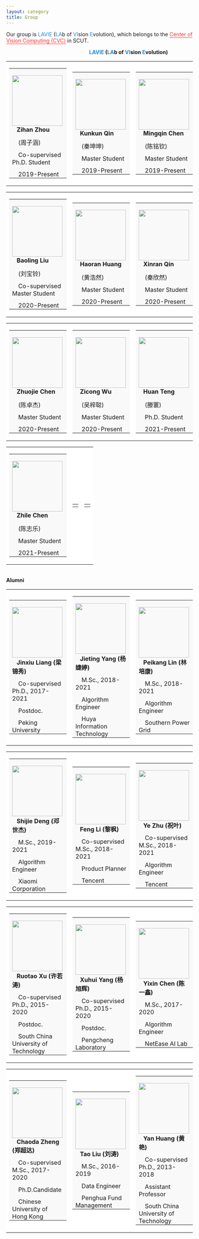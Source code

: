 ```yaml
---
layout: category
title: Group
---
```

<style>
p.ex1 {margin-bottom:-0.1cm}
p.ex2 {margin-bottom: 0cm}
p.ex3 {margin-bottom:-0.1cm; margin-top:0.3cm}
u.ex1{   /*用于添加下划线的CSS，直接用<u></u>会和p以及g等冲突*/
    text-decoration: none;
    border-bottom: 1px solid;
}
</style>
<p><t1>Our group is <font color="#268bd2">LAVIE</font> (<font color="#268bd2">LA</font>b of <font color="#268bd2">VI</font>sion <font color="#268bd2">E</font>volution), which belongs to the <font color="#FF3232"><u class="ex1"> Center of Vision Computing (CVC)</u></font> in SCUT.</t1></p>
<div style="position:absolut; left:200px;">
<summary><t0><div><strong>&emsp;&emsp;&emsp;&emsp;&emsp;&emsp;&emsp;&emsp;&emsp;&emsp;&emsp;&emsp;&emsp;&emsp;&emsp;&emsp;<font color="#268bd2">LAVIE</font> (<font color="#268bd2">LA</font>b of <font color="#268bd2">VI</font>sion <font color="#268bd2">E</font>volution)</strong></div></t0></summary>
</div>
<!-------------------------------------------First--------------------------------------------------------->
<table width="70%" border="0">
<tbody>
<tr>



<td style="background-color: #fff;">
<table width="370">
<tbody>
<tr>
<td style="background-color: #f9f9f9;">
<p class="ex2"><img src="https://csyhquan.github.io/images/2019级co-surprised_phd周子涵.jpg" alt="" height="136" align="left" /></p>

<p class="ex1"><g0><span><strong> &ensp; Zihan Zhou</strong></span></g0></p>
<p class="ex1"><g1><span>&ensp; &nbsp;(周子涵)</span></g1></p>
<p class="ex1"><g1><span>&ensp;&nbsp;&nbsp;Co-supervised Ph.D. Student</span></g1></p>
<p class="ex1"><g1><span> &ensp;&nbsp;&nbsp;2019-Present</span></g1></p>
</td>
</tr>
</tbody>
</table>
</td>

<td style="background-color: #fff;">
<table width="370">
<tbody>
<tr>
<td style="background-color: #f9f9f9;">
<p class="ex2"><img src="https://csyhquan.github.io/images/2019级硕士秦坤坤.jpg" alt="" height="136" align="left" /></p>

<p class="ex1"><g0><span><strong> &ensp; Kunkun Qin</strong></span></g0></p>
<p class="ex1"><g1><span>&ensp; &nbsp;(秦坤坤)</span></g1></p>
<p class="ex1"><g1><span>&ensp;&nbsp;&nbsp;Master Student</span></g1></p>
<p class="ex1"><g1><span> &ensp;&nbsp;&nbsp;2019-Present</span></g1></p>
</td>
</tr>
</tbody>
</table>
</td>



<td style="background-color: #fff;">
<table width="370">
<tbody>
<tr>
<td style="background-color: #f9f9f9;">
<p class="ex2"><img src="https://csyhquan.github.io/images/陈铭钦.jpg" alt="" height="136" align="left" /></p>

<p class="ex1"><g0><span><strong> &ensp; Mingqin Chen</strong></span></g0></p>
<p class="ex1"><g1><span>&ensp; &nbsp;(陈铭钦)</span></g1></p>
<p class="ex1"><g1><span>&ensp;&nbsp;&nbsp;Master Student</span></g1></p>
<p class="ex1"><g1><span> &ensp;&nbsp;&nbsp;2019-Present</span></g1></p>
</td>
</tr>
</tbody>
</table>
</td>


</tr>
</tbody>
</table>



<!-------------------------------------------Second--------------------------------------------------------->

<table width="70%" border="0">
<tbody>
<tr>




<td style="background-color: #fff;">
<table width="370">
<tbody>
<tr>
<td style="background-color: #f9f9f9;">
<p class="ex2"><img src="https://csyhquan.github.io/images/刘宝铃.jpg" height="136" alt="" align="left" /></p>
<p class="ex1"><g0><span><strong> &ensp; Baoling Liu</strong></span></g0></p>
<p class="ex1"><g1><span>&ensp; &nbsp;(刘宝铃)</span></g1></p>
<p class="ex1"><g1><span>&ensp;&nbsp;&nbsp;Co-supervised Master Student</span></g1></p>
<p class="ex1"><g1><span> &ensp;&nbsp;&nbsp;2020-Present</span></g1></p>
</td>
</tr>
</tbody>
</table>
</td>

<td style="background-color: #fff;">
<table width="370">
<tbody>
<tr>
<td style="background-color: #f9f9f9;">
<p class="ex2"><img src="https://csyhquan.github.io/images/黄浩然.jpg" alt="" height="136" align="left" /></p>

<p class="ex1"><g0><span><strong> &ensp; Haoran Huang</strong></span></g0></p>
<p class="ex1"><g1><span>&ensp; &nbsp;(黄浩然)</span></g1></p>
<p class="ex1"><g1><span>&ensp;&nbsp;&nbsp;Master Student</span></g1></p>
<p class="ex1"><g1><span> &ensp;&nbsp;&nbsp;2020-Present</span></g1></p>
</td>
</tr>
</tbody>
</table>
</td>



<td style="background-color: #fff;">
<table width="370">
<tbody>
<tr>
<td style="background-color: #f9f9f9;">
<p class="ex2"><img src="https://csyhquan.github.io/images/秦欣然.jpg" alt="" height="136" align="left" /></p>

<p class="ex1"><g0><span><strong> &ensp; Xinran Qin</strong></span></g0></p>
<p class="ex1"><g1><span>&ensp; &nbsp;(秦欣然)</span></g1></p>
<p class="ex1"><g1><span>&ensp;&nbsp;&nbsp;Master Student</span></g1></p>
<p class="ex1"><g1><span> &ensp;&nbsp;&nbsp;2020-Present</span></g1></p>
</td>
</tr>
</tbody>
</table>
</td>


</tr>
</tbody>
</table>


<!-------------------------------------------thrid--------------------------------------------------------->
<table width="70%" border="0">
<tbody>
<tr>



<td style="background-color: #fff;">
<table width="370">
<tbody>
<tr>
<td style="background-color: #f9f9f9;">
<p class="ex2"><img src="https://csyhquan.github.io/images/陈卓杰.jpg" alt="" height="136" align="left" /></p>

<p class="ex1"><g0><span><strong> &ensp; Zhuojie Chen</strong></span></g0></p>
<p class="ex1"><g1><span>&ensp; &nbsp;(陈卓杰)</span></g1></p>
<p class="ex1"><g1><span>&ensp;&nbsp;&nbsp;Master Student</span></g1></p>
<p class="ex1"><g1><span> &ensp;&nbsp;&nbsp;2020-Present</span></g1></p>
</td>
</tr>
</tbody>
</table>
</td>


<td style="background-color: #fff;">
<table width="370">
<tbody>
<tr>
<td style="background-color: #f9f9f9;">
<p class="ex2"><img src="https://csyhquan.github.io/images/2021级硕士吴梓聪.jpg" alt="" height="136" align="left" /></p>

<p class="ex1"><g0><span><strong> &ensp; Zicong Wu</strong></span></g0></p>
<p class="ex1"><g1><span>&ensp; &nbsp;(吴梓聪)</span></g1></p>
<p class="ex1"><g1><span>&ensp;&nbsp;&nbsp;Master Student</span></g1></p>
<p class="ex1"><g1><span> &ensp;&nbsp;&nbsp;2020-Present</span></g1></p>
</td>
</tr>
</tbody>
</table>
</td>



<!-- <td style="background-color: #fff;">
<table width="370">
<tbody>
<tr>
<td style="background-color: #f9f9f9;">
<p class="ex2"><img src="https://csyhquan.github.io/images/2018级硕士滕寰.jpg" alt="" height="136" align="left" /></p>

<p class="ex1"><g0><span><strong> &ensp; Huan Teng (滕寰)</strong></span></g0></p>
<p class="ex1"><g1><span>&ensp;&nbsp;&nbsp;M.Sc., 2018-2020</span></g1></p>
<p class="ex1"><g1><span> &ensp;&nbsp;&nbsp;Artificial Intelligence Engineer</span></g1></p>
<p class="ex1"><g1><span> &ensp;&nbsp;&nbsp;HUAWEI TECHNOLOGIES</span></g1></p>
</td>
</tr>
</tbody>
</table>
</td> -->


<td style="background-color: #fff;">
<table width="370">
<tbody>
<tr>
<td style="background-color: #f9f9f9;">
<p class="ex2"><img src="https://csyhquan.github.io/images/2018级硕士滕寰.jpg" alt="" height="136" align="left" /></p>

<p class="ex1"><g0><span><strong> &ensp; Huan Teng</strong></span></g0></p>
<p class="ex1"><g1><span>&ensp; &nbsp;(滕寰)</span></g1></p>
<p class="ex1"><g1><span>&ensp;&nbsp;&nbsp;Ph.D. Student</span></g1></p>
<p class="ex1"><g1><span> &ensp;&nbsp;&nbsp;2021-Present</span></g1></p>
</td>
</tr>
</tbody>
</table>
</td>

<!-- <td style="background-color: #fff;">
<table width="340">
<tbody>
<tr>
<td style="background-color: #fff;">
</td>
</tr>
</tbody>
</table>
</td> -->

<!-- <td style="background-color: #fff;">
<table width="340">
<tbody>
<tr>
<td style="background-color: #fff;">
</td>
</tr>
</tbody>
</table>
</td> -->


</tr>
</tbody>
</table>




<!-------------------------------------------four--------------------------------------------------------->


<table width="70%" border="0">
<tbody>
<tr>

<td style="background-color: #fff;">
<table width="370">
<tbody>
<tr>
<td style="background-color: #f9f9f9;">
<p class="ex2"><img src="https://csyhquan.github.io/images/陈志乐.jpg" alt="" height="136" align="left" /></p>

<p class="ex1"><g0><span><strong> &ensp; Zhile Chen</strong></span></g0></p>
<p class="ex1"><g1><span>&ensp; &nbsp;(陈志乐)</span></g1></p>
<p class="ex1"><g1><span>&ensp;&nbsp;&nbsp;Master Student</span></g1></p>
<p class="ex1"><g1><span> &ensp;&nbsp;&nbsp;2021-Present</span></g1></p>
</td>
</tr>
</tbody>
</table>
</td>

<td style="background-color: #fff;">
<table width="340">
<tbody>
<tr>
<td style="background-color: #fff;">
</td>
</tr>
</tbody>
</table>
</td>

<td style="background-color: #fff;">
<table width="340">
<tbody>
<tr>
<td style="background-color: #fff;">
</td>
</tr>
</tbody>
</table>
</td>

</tr>
</tbody>
</table>
<br/>





<!-------------------------------------------former--------------------------------------------------------->
<summary><t0><span><strong>Alumni</strong></span></t0></summary>


<table width="70%" border="0"><!----postdoctor&doctor--->
<tbody>
<tr>



<td style="background-color: #fff;">
<table width="370">
<tbody>
<tr>
<td style="background-color: #f9f9f9;">
<p class="ex2"><img src="https://csyhquan.github.io/images/梁锦秀.jpg" alt="" height="136" align="left" /></p>
<p class="ex1"><g0><span><strong> &ensp; Jinxiu Liang (梁锦秀)</strong></span></g0></p>
<p class="ex1"><g1><span>&ensp;&nbsp;&nbsp;Co-supervised Ph.D., 2017-2021</span></g1></p>
<p class="ex1"><g1><span>&ensp;&nbsp;&nbsp;Postdoc.</span></g1></p>
<p class="ex1"><g1><span> &ensp;&nbsp;&nbsp;Peking University</span></g1></p>
</td>
</tr>
</tbody>
</table>
</td>




<td style="background-color: #fff;">
<table width="370">
<tbody>
<tr>
<td style="background-color: #f9f9f9;">
<p class="ex2"><img src="https://csyhquan.github.io/images/杨婕婷.jpg" alt="" height="136" align="left" /></p>

<p class="ex1"><g0><span><strong> &ensp; Jieting Yang (杨婕婷)</strong></span></g0></p>
<p class="ex1"><g1><span>&ensp;&nbsp;&nbsp;M.Sc., 2018-2021</span></g1></p>
<p class="ex1"><g1><span>&ensp;&nbsp;&nbsp;Algorithm Engineer</span></g1></p>
<p class="ex1"><g1><span> &ensp;&nbsp;&nbsp;Huya Information Technology</span></g1></p>

</td>
</tr>
</tbody>
</table>
</td>


<td style="background-color: #fff;">
<table width="370">
<tbody>
<tr>
<td style="background-color: #f9f9f9;">
<p class="ex2"><img src="https://csyhquan.github.io/images/林培康.jpg" alt="" height="136" align="left" /></p>
<p class="ex1"><g0><span><strong> &ensp; Peikang Lin (林培康)</strong></span></g0></p>
<p class="ex1"><g1><span>&ensp;&nbsp;&nbsp;M.Sc., 2018-2021</span></g1></p>
<p class="ex1"><g1><span>&ensp;&nbsp;&nbsp;Algorithm Engineer</span></g1></p>
<p class="ex1"><g1><span> &ensp;&nbsp;&nbsp;Southern Power Grid</span></g1></p>
</td>
</tr>
</tbody>
</table>
</td>


<!--
<td style="background-color: #fff;">
<table width="340">
<tbody>
<tr>
<td style="background-color: #fff;">
</td>
</tr>
</tbody>
</table>
</td>

<td style="background-color: #fff;">
<table width="340">
<tbody>
<tr>
<td style="background-color: #fff;">
</td>
</tr>
</tbody>
</table>
</td>
-->

</tr>
</tbody>
</table>




<!--master-->

<table width="70%" border="0">
<tbody>
<tr>





<td style="background-color: #fff;">
<table width="370">
<tbody>
<tr>
<td style="background-color: #f9f9f9;">
<p class="ex2"><img src="https://csyhquan.github.io/images/2019级硕士邓世杰.jpg" alt="" height="136" align="left" /></p>

<p class="ex1"><g0><span><strong> &ensp; Shijie Deng (邓世杰)</strong></span></g0></p>
<p class="ex1"><g1><span>&ensp;&nbsp;&nbsp;M.Sc., 2019-2021</span></g1></p>
<p class="ex1"><g1><span>&ensp;&nbsp;&nbsp;Algorithm Engineer</span></g1></p>
<p class="ex1"><g1><span> &ensp;&nbsp;&nbsp;Xiaomi Corporation</span></g1></p>

</td>
</tr>
</tbody>
</table>
</td>



<td style="background-color: #fff;">
<table width="370">
<tbody>
<tr>
<td style="background-color: #f9f9f9;">
<p class="ex2"><img src="https://csyhquan.github.io/images/黎枫.jpg" alt="" height="136" align="left" /></p>

<p class="ex1"><g0><span><strong> &ensp; Feng Li (黎枫)</strong></span></g0></p>
<p class="ex1"><g1><span>&ensp;&nbsp;&nbsp;Co-supervised M.Sc., 2018-2021</span></g1></p>
<p class="ex1"><g1><span> &ensp;&nbsp;&nbsp;Product Planner</span></g1></p>
<p class="ex1"><g1><span> &ensp;&nbsp;&nbsp;Tencent</span></g1></p>

</td>
</tr>
</tbody>
</table>
</td>


<td style="background-color: #fff;">
<table width="370">
<tbody>
<tr>
<td style="background-color: #f9f9f9;">
<p class="ex2"><img src="https://csyhquan.github.io/images/祝叶.jpg" alt="" height="136" align="left" /></p>

<p class="ex1"><g0><span><strong> &ensp; Ye Zhu (祝叶)</strong></span></g0></p>
<p class="ex1"><g1><span>&ensp;&nbsp;&nbsp;Co-supervised M.Sc., 2018-2021</span></g1></p>
<p class="ex1"><g1><span> &ensp;&nbsp;&nbsp;Algorithm Engineer</span></g1></p>
<p class="ex1"><g1><span> &ensp;&nbsp;&nbsp;Tencent</span></g1></p>

</td>
</tr>
</tbody>
</table>
</td>


</tr>
</tbody>
</table>



<!--master-->


<table width="70%" border="0">
<tbody>
<tr>




<td style="background-color: #fff;">
<table width="370">
<tbody>
<tr>
<td style="background-color: #f9f9f9;">
<p class="ex2"><img src="https://csyhquan.github.io/images/2015级co-surprised_phd许若涛.jpg" alt="" height="136" align="left" /></p>

<p class="ex1"><g0><span><strong> &ensp; Ruotao Xu (许若涛)</strong></span></g0></p>
<p class="ex1"><g1><span>&ensp;&nbsp;&nbsp;Co-supervised Ph.D., 2015-2020</span></g1></p>
<p class="ex1"><g1><span>&ensp;&nbsp;&nbsp;Postdoc.</span></g1></p>
<p class="ex1"><g1><span> &ensp;&nbsp;&nbsp;South China University of Technology</span></g1></p>

</td>
</tr>
</tbody>
</table>
</td>



<td style="background-color: #fff;">
<table width="370">
<tbody>
<tr>
<td style="background-color: #f9f9f9;">
<p class="ex2"><img src="https://csyhquan.github.io/images/杨旭辉.jpg" alt="" height="136" align="left" /></p>

<p class="ex1"><g0><span><strong> &ensp; Xuhui Yang (杨旭辉)</strong></span></g0></p>
<p class="ex1"><g1><span>&ensp;&nbsp;&nbsp;Co-supervised Ph.D., 2015-2020</span></g1></p>
<p class="ex1"><g1><span>&ensp;&nbsp;&nbsp;Postdoc.</span></g1></p>
<p class="ex1"><g1><span> &ensp;&nbsp;&nbsp;Pengcheng Laboratory</span></g1></p>
</td>
</tr>
</tbody>
</table>
</td>


<td style="background-color: #fff;">
<table width="370">
<tbody>
<tr>
<td style="background-color: #f9f9f9;">
<p class="ex2"><img src="https://csyhquan.github.io/images/2017级硕士陈一鑫.jpg" alt="" height="136" align="left" /></p>

<p class="ex1"><g0><span><strong> &ensp; Yixin Chen (陈一鑫)</strong></span></g0></p>
<p class="ex1"><g1><span>&ensp;&nbsp;&nbsp;M.Sc., 2017-2020</span></g1></p>
<p class="ex1"><g1><span> &ensp;&nbsp;&nbsp;Algorithm Engineer</span></g1></p>
<p class="ex1"><g1><span> &ensp;&nbsp;&nbsp;NetEase AI Lab</span></g1></p>
</td>
</tr>
</tbody>
</table>
</td>



</tr>
</tbody>
</table>




<table width="70%" border="0"> 
<tbody>
<tr>




<td style="background-color: #fff;">
<table width="370">
<tbody>
<tr>
<td style="background-color: #f9f9f9;">
<p class="ex2"><img src="https://csyhquan.github.io/images/2017级硕士郑超达.jpg" alt="" height="136" align="left" /></p>

<p class="ex1"><g0><span><strong> &ensp; Chaoda Zheng (郑超达)</strong></span></g0></p>
<p class="ex1"><g1><span>&ensp;&nbsp;&nbsp;Co-supervised M.Sc., 2017-2020</span></g1></p>
<p class="ex1"><g1><span> &ensp;&nbsp;&nbsp;Ph.D.Candidate</span></g1></p>
<p class="ex1"><g1><span> &ensp;&nbsp;&nbsp;Chinese University of Hong Kong</span></g1></p>
</td>
</tr>
</tbody>
</table>
</td>


<td style="background-color: #fff;">
<table width="370">
<tbody>
<tr>
<td style="background-color: #f9f9f9;">
<p class="ex2"><img src="https://csyhquan.github.io/images/2016级硕士刘涛.jpg" alt="" height="136" align="left" /></p>

<p class="ex1"><g0><span><strong> &ensp; Tao Liu (刘涛)</strong></span></g0></p>
<p class="ex1"><g1><span>&ensp;&nbsp;&nbsp;M.Sc., 2016-2019</span></g1></p>
<p class="ex1"><g1><span> &ensp;&nbsp;&nbsp;Data Engineer</span></g1></p>
<p class="ex1"><g1><span> &ensp;&nbsp;&nbsp;Penghua Fund Management</span></g1></p>
</td>
</tr>
</tbody>
</table>
</td>


<td style="background-color: #fff;">
<table width="370">  <!--380,340-->
<tbody>
<tr>
<td style="background-color: #f9f9f9;">
<p class="ex2"><img src="https://csyhquan.github.io/images/黄艳.jpg" alt="" height="136" align="left" /></p>

<p class="ex1"><g0><span><strong> &ensp; Yan Huang (黄艳)</strong></span></g0></p>
<p class="ex1"><g1><span>&ensp;&nbsp;&nbsp;Co-supervised Ph.D., 2013-2018</span></g1></p>
<p class="ex1"><g1><span>&ensp;&nbsp;&nbsp;Assistant Professor</span></g1></p>
<p class="ex1"><g1><span> &ensp;&nbsp;&nbsp;South China University of Technology</span></g1></p>
</td>
</tr>
</tbody>
</table>
</td>

<!-- <td style="background-color: #fff;">
<table width="340">
<tbody>
<tr>
<td style="background-color: #fff;">
</td>
</tr>
</tbody>
</table>
</td> -->


</tr>
</tbody>
</table>




<!-- <table width="70%" border="0"> 
<tbody>
<tr>







<td style="background-color: #fff;">
<table width="370">
<tbody>
<tr>
<td style="background-color: #fff;">
</td>
</tr>
</tbody>
</table>
</td> 

<td style="background-color: #fff;">
<table width="370">
<tbody>
<tr>
<td style="background-color: #fff;">
</td>
</tr>
</tbody>
</table>
</td> 

</tr>
</tbody>
</table>
<br/> -->






